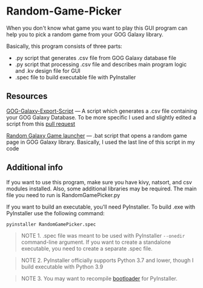 # Random-Game-Picker
When you don't know what game you want to play this GUI program can help you to pick a random game from your GOG Galaxy library.

Basically, this program consists of three parts:
* .py script that generates .csv file from GOG Galaxy database file
* .py script that processing .csv file and describes main program logic and .kv design file for GUI
* .spec file to build executable file with PyInstaller

## Resources
[GOG-Galaxy-Export-Script](https://github.com/AB1908/GOG-Galaxy-Export-Script) — A script which generates a .csv file containing your GOG Galaxy Database. To be more specific I used and slightly edited a script from this [pull request](https://github.com/AB1908/GOG-Galaxy-Export-Script/pull/38)

[Random Galaxy Game launcher](https://gist.github.com/maxwellainatchi/794d22c2c24f98d5dc8e6abc7ccc8a92#file-random-galaxy-game-bat) — .bat script that opens a random game page in GOG Galaxy library. Basically, I used the last line of this script in my code

## Additional info
If you want to use this program, make sure you have kivy, natsort, and csv modules installed. Also, some additional libraries may be required.
The main file you need to run is RandomGamePicker.py

If you want to build an executable, you'll need PyInstaller.
To build .exe with PyInstaller use the following command:
```
pyinstaller RandomGamePicker.spec
```
> NOTE 1. .spec file was meant to be used with PyInstaller `--onedir` command-line argument. If you want to create a standalone executable, you need to create a separate .spec file.

> NOTE 2. PyInstaller officially supports Python 3.7 and lower, though I build executable with Python 3.9

> NOTE 3. You may want to recompile [bootloader](https://stackoverflow.com/a/52054580/10873426) for PyInstaller.
